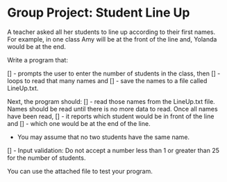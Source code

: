# Group Project: Student Line Up

A teacher asked all her students to line up according to their first names. 
For example, in one class Amy will be at the front of the line and, Yolanda would be at the end.

Write a program that: 

[] - prompts the user to enter the number of students in the class, then 
[] - loops to read that many names and 
[] - save the names to a file called LineUp.txt.

Next, the program should: 
[] - read those names from the LineUp.txt file. 
      Names should be read until there is no more data to read. 
      Once all names have been read, 
[] - it reports which student would be in front of the line and 
[] - which one would be at the end of the line.

- You may assume that no two students have the same name.

[] - Input validation: Do not accept a number less than  1 or greater than 25 for the number of students.

You can use the attached file to test your program.